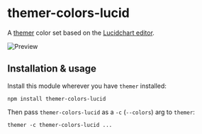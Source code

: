 # themer-colors-lucid

A [themer](https://github.com/mjswensen/themer) color set based on the [Lucidchart editor](https://lucidchart.com/demo).

![Preview](https://cdn.jsdelivr.net/gh/mjswensen/themer@a186c8585721d5defbf4cb1bc94165144d4dd35a/cli/packages/themer-colors-lucid/assets/preview.png)

## Installation & usage

Install this module wherever you have `themer` installed:

    npm install themer-colors-lucid

Then pass `themer-colors-lucid` as a `-c` (`--colors`) arg to `themer`:

    themer -c themer-colors-lucid ...
